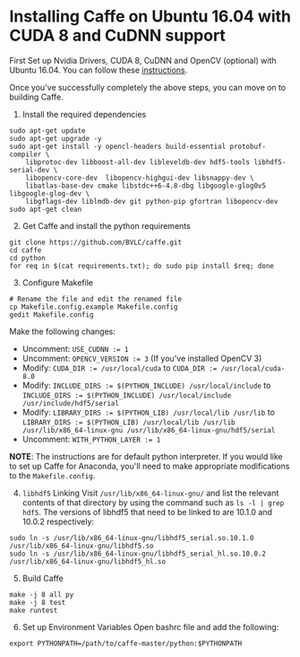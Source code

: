 # Installing Caffe on Ubuntu 16.04 with CUDA 8 and CuDNN support

First Set up Nvidia Drivers, CUDA 8, CuDNN and OpenCV (optional) with Ubuntu 16.04. You can follow these [instructions](https://github.com/sakthi-s/Installation-Instructions/blob/master/setup_cuda_cudnn_opencv3.md).

Once you've successfully completely the above steps, you can move on to building Caffe.

1. Install the required dependencies
```
sudo apt-get update
sudo apt-get upgrade -y
sudo apt-get install -y opencl-headers build-essential protobuf-compiler \
    libprotoc-dev libboost-all-dev libleveldb-dev hdf5-tools libhdf5-serial-dev \
    libopencv-core-dev  libopencv-highgui-dev libsnappy-dev \
    libatlas-base-dev cmake libstdc++6-4.8-dbg libgoogle-glog0v5 libgoogle-glog-dev \
    libgflags-dev liblmdb-dev git python-pip gfortran libopencv-dev
sudo apt-get clean
```

2. Get Caffe and install the python requirements
```
git clone https://github.com/BVLC/caffe.git
cd caffe
cd python
for req in $(cat requirements.txt); do sudo pip install $req; done
```

3. Configure Makefile
```
# Rename the file and edit the renamed file
cp Makefile.config.example Makefile.config
gedit Makefile.config
```

Make the following changes:
  + Uncomment: `USE_CUDNN := 1`
  + Uncomment: `OPENCV_VERSION := 3` (If you've installed OpenCV 3)
  + Modify: `CUDA_DIR := /usr/local/cuda` to `CUDA_DIR := /usr/local/cuda-8.0`
  + Modify: `INCLUDE_DIRS := $(PYTHON_INCLUDE) /usr/local/include` to `INCLUDE_DIRS := $(PYTHON_INCLUDE) /usr/local/include /usr/include/hdf5/serial`
  + Modify: `LIBRARY_DIRS := $(PYTHON_LIB) /usr/local/lib /usr/lib` to `LIBRARY_DIRS := $(PYTHON_LIB) /usr/local/lib /usr/lib /usr/lib/x86_64-linux-gnu /usr/lib/x86_64-linux-gnu/hdf5/serial`
  + Uncomment: `WITH_PYTHON_LAYER := 1`

__NOTE__: The instructions are for default python interpreter. If you would like to set up Caffe for Anaconda, you'll need to make appropriate modifications to the `Makefile.config`.

4. `libhdf5` Linking
 Visit `/usr/lib/x86_64-linux-gnu/` and list the relevant contents of that directory by using the command such as `ls -l | grep hdf5`. The versions of libhdf5 that need to be linked to are 10.1.0 and 10.0.2 respectively:
```
sudo ln -s /usr/lib/x86_64-linux-gnu/libhdf5_serial.so.10.1.0 /usr/lib/x86_64-linux-gnu/libhdf5.so
sudo ln -s /usr/lib/x86_64-linux-gnu/libhdf5_serial_hl.so.10.0.2 /usr/lib/x86_64-linux-gnu/libhdf5_hl.so
```

5. Build Caffe
```
make -j 8 all py
make -j 8 test
make runtest
```

6. Set up Environment Variables
Open bashrc file and add the following: 
```
export PYTHONPATH=/path/to/caffe-master/python:$PYTHONPATH
```
